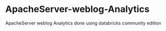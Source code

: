 # ApacheServer-weblog-Analytics
ApacheServer weblog Analytics done using databricks community edition
